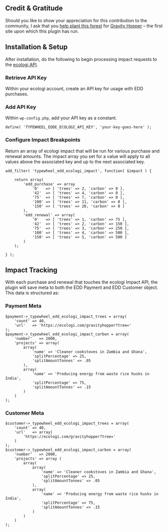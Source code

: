 ## Credit & Gratitude
Should you like to show your appreciation for this contribution to the community, I ask that you [help plant this forest](https://ecologi.com/gravityhopper?r=6102fa245a5109238b1f2de6) for [Gravity Hopper](https://gravityhopper.com) – the first site upon which this plugin has run.

## Installation & Setup
After installation, do the following to begin processing impact requests to the [ecologi API](https://docs.ecologi.com/docs/public-api-docs/API/Impact-API.v1.yaml).

### Retrieve API Key
Within your ecologi account, create an API key for usage with EDD purchases.

### Add API Key
Within `wp-config.php`, add your API key as a constant.

```
define( 'TYPEWHEEL_EDDE_ECOLOGI_API_KEY', 'your-key-goes-here' );
```

### Configure Impact Breakpoints
Return an array of ecologi impact that will be run for various purchase and renewal amounts. The impact array you set for a value will apply to all values above the associated key and up to the next associated key.
```
add_filter( 'typewheel_edd_ecologi_impact', function( $impact ) {

    return array(
        'edd_purchase' => array
            '0'   => [ 'trees' => 2, 'carbon' => 0 ],
            '42'  => [ 'trees' => 4, 'carbon' => 0 ],
            '75'  => [ 'trees' => 7, 'carbon' => 0 ],
            '100' => [ 'trees' => 11, 'carbon' => 0 ],
            '150' => [ 'trees' => 20, 'carbon' => 0 ]
        ),
        'edd_renewal' => array(
            '0'   => [ 'trees' => 1, 'carbon' => 75 ],
            '42'  => [ 'trees' => 2, 'carbon' => 150 ],
            '75'  => [ 'trees' => 3, 'carbon' => 250 ],
            '100' => [ 'trees' => 4, 'carbon' => 500 ],
            '150' => [ 'trees' => 5, 'carbon' => 500 ]
        )
    );

} );
```

## Impact Tracking
With each purchase and renewal that touches the ecologi Impact API, the plugin will save meta to both the EDD Payment and EDD Customer object. This data is structured as:

### Payment Meta
```
$payment->_typewheel_edd_ecologi_impact_trees = array(
    'count' => 40,
    'url'   => 'https://ecologi.com/gravityhopper?tree='
);
$payment->_typewheel_edd_ecologi_impact_carbon = array(
    'number'   => 2000,
    'projects' => array(
        array(
            'name' => 'Cleaner cookstoves in Zambia and Ghana',
            'splitPercentage' => 25,
            'splitAmountTonnes' => .05
        ),
        array(
            'name' => 'Producing energy from waste rice husks in India',
            'splitPercentage' => 75,
            'splitAmountTonnes' => .15
        )
    )
);
```

### Customer Meta
```
$customer->_typewheel_edd_ecologi_impact_trees = array(
    'count' => 40,
    'url'   => array(
        'https://ecologi.com/gravityhopper?tree='
    )
);
$customer->_typewheel_edd_ecologi_impact_carbon = array(
    'number'   => 2000,
    'projects' => array (
        array(
            array(
                'name' => 'Cleaner cookstoves in Zambia and Ghana',
                'splitPercentage' => 25,
                'splitAmountTonnes' => .05
            ),
            array(
                'name' => 'Producing energy from waste rice husks in India',
                'splitPercentage' => 75,
                'splitAmountTonnes' => .15
            )
        )
    )
);
```
